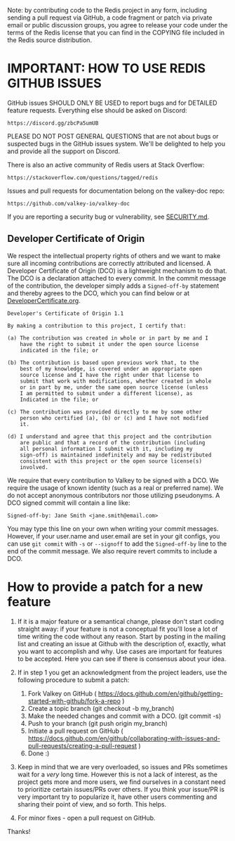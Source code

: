 Note: by contributing code to the Redis project in any form, including sending
a pull request via GitHub, a code fragment or patch via private email or
public discussion groups, you agree to release your code under the terms
of the Redis license that you can find in the COPYING file included in the Redis
source distribution.

# IMPORTANT: HOW TO USE REDIS GITHUB ISSUES

GitHub issues SHOULD ONLY BE USED to report bugs and for DETAILED feature
requests. Everything else should be asked on Discord:
      
    https://discord.gg/zbcPa5umUB

PLEASE DO NOT POST GENERAL QUESTIONS that are not about bugs or suspected
bugs in the GitHub issues system. We'll be delighted to help you and provide
all the support on Discord.

There is also an active community of Redis users at Stack Overflow:

    https://stackoverflow.com/questions/tagged/redis

Issues and pull requests for documentation belong on the valkey-doc repo:

    https://github.com/valkey-io/valkey-doc

If you are reporting a security bug or vulnerability, see [SECURITY.md][1].

## Developer Certificate of Origin

We respect the intellectual property rights of others and we want to make sure all incoming contributions are correctly attributed and licensed. A Developer Certificate of Origin (DCO) is a lightweight mechanism to do that. The DCO is a declaration attached to every commit. In the commit message of the contribution, the developer simply adds a `Signed-off-by` statement and thereby agrees to the DCO, which you can find below or at [DeveloperCertificate.org](http://developercertificate.org/).

```
Developer's Certificate of Origin 1.1

By making a contribution to this project, I certify that:

(a) The contribution was created in whole or in part by me and I
    have the right to submit it under the open source license
    indicated in the file; or

(b) The contribution is based upon previous work that, to the
    best of my knowledge, is covered under an appropriate open
    source license and I have the right under that license to
    submit that work with modifications, whether created in whole
    or in part by me, under the same open source license (unless
    I am permitted to submit under a different license), as
    Indicated in the file; or

(c) The contribution was provided directly to me by some other
    person who certified (a), (b) or (c) and I have not modified
    it.

(d) I understand and agree that this project and the contribution
    are public and that a record of the contribution (including
    all personal information I submit with it, including my
    sign-off) is maintained indefinitely and may be redistributed
    consistent with this project or the open source license(s)
    involved.
 ```

We require that every contribution to Valkey to be signed with a DCO. We require the usage of known identity (such as a real or preferred name). We do not accept anonymous contributors nor those utilizing pseudonyms. A DCO signed commit will contain a line like:

```
Signed-off-by: Jane Smith <jane.smith@email.com>
```
You may type this line on your own when writing your commit messages. However, if your user.name and user.email are set in your git configs, you can use `git commit` with `-s` or `--signoff` to add the `Signed-off-by` line to the end of the commit message. We also require revert commits to include a DCO.

# How to provide a patch for a new feature

1. If it is a major feature or a semantical change, please don't start coding
straight away: if your feature is not a conceptual fit you'll lose a lot of
time writing the code without any reason. Start by posting in the mailing list
and creating an issue at Github with the description of, exactly, what you want
to accomplish and why. Use cases are important for features to be accepted.
Here you can see if there is consensus about your idea.

2. If in step 1 you get an acknowledgment from the project leaders, use the following procedure to submit a patch:
    1. Fork Valkey on GitHub ( https://docs.github.com/en/github/getting-started-with-github/fork-a-repo )
    1. Create a topic branch (git checkout -b my_branch)
    1. Make the needed changes and commit with a DCO. (git commit -s)
    1. Push to your branch (git push origin my_branch)
    1. Initiate a pull request on GitHub ( https://docs.github.com/en/github/collaborating-with-issues-and-pull-requests/creating-a-pull-request )
    1. Done :)

3. Keep in mind that we are very overloaded, so issues and PRs sometimes wait
for a *very* long time. However this is not a lack of interest, as the project
gets more and more users, we find ourselves in a constant need to prioritize
certain issues/PRs over others. If you think your issue/PR is very important
try to popularize it, have other users commenting and sharing their point of
view, and so forth. This helps.

4. For minor fixes - open a pull request on GitHub.

Thanks!

[1]: https://github.com/valkey-io/valkey/blob/unstable/SECURITY.md